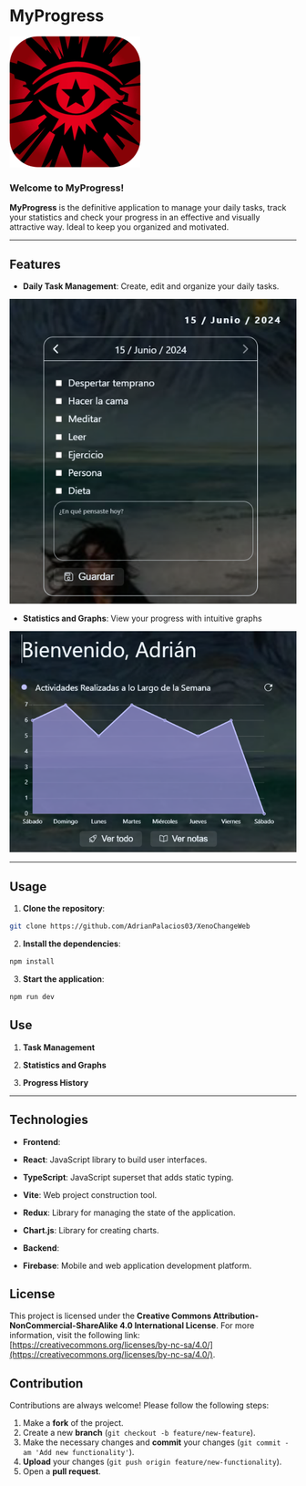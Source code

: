 # MyProgress

![MyProgress Logo](./public/medium.png)

### Welcome to **MyProgress**!

**MyProgress** is the definitive application to manage your daily tasks, track your statistics and check your progress in an effective and visually attractive way. Ideal to keep you organized and motivated.

---

## Features

- **Daily Task Management**: Create, edit and organize your daily tasks.

![Task Management Screenshot](./public/readme/mp1.png)
- **Statistics and Graphs**: View your progress with intuitive graphs

![Task Management Screenshot](./public/readme/mp2.png)

---

## Usage

1. **Clone the repository**:
 ```sh
 git clone https://github.com/AdrianPalacios03/XenoChangeWeb
 ```
2. **Install the dependencies**:
 ```sh
 npm install
 ```
3. **Start the application**:
 ```sh
 npm run dev
 ```

## Use
1. **Task Management**

2. **Statistics and Graphs**

3. **Progress History**

---

## Technologies

- **Frontend**:
 - **React**: JavaScript library to build user interfaces.
 - **TypeScript**: JavaScript superset that adds static typing.
 - **Vite**: Web project construction tool.
 - **Redux**: Library for managing the state of the application.
 - **Chart.js**: Library for creating charts.

- **Backend**:
 - **Firebase**: Mobile and web application development platform.

## License
This project is licensed under the **Creative Commons Attribution-NonCommercial-ShareAlike 4.0 International License**. For more information, visit the following link: [https://creativecommons.org/licenses/by-nc-sa/4.0/](https://creativecommons.org/licenses/by-nc-sa/4.0/).

## Contribution

Contributions are always welcome! Please follow the following steps:

1. Make a **fork** of the project.
2. Create a new **branch** (`git checkout -b feature/new-feature`).
3. Make the necessary changes and **commit** your changes (`git commit -am 'Add new functionality'`).
4. **Upload** your changes (`git push origin feature/new-functionality`).
5. Open a **pull request**.
